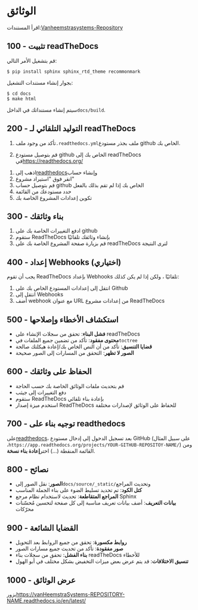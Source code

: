 # الوثائق

اقرأ المستندات:[Vanheemstrasystems-Repository](https://vanHeemstraSystems-REPOSITORY-NAME.readthedocs.io/en/latest/)

## 100 - تثبيت readTheDocs

قم بتشغيل الأمر التالي:

    $ pip install sphinx sphinx_rtd_theme recommonmark

بجوار إنشاء مستندات التشغيل:

    $ cd docs
    $ make html

سيتم إنشاء مستنداتك في الداخل`docs/build`.

## 200 - التوليد التلقائي لـ readTheDocs

1) تأكد من وجود ملف`.readthedocs.yml`ملف بجذر مستودع github الخاص بك.

2) قم بتوصيل مستودع github الخاص بك إلى readTheDocs في<https://readthedocs.org/>

1.  اذهب إلى[readthedocs](https://readthedocs.org/)وإنشاء حساب
2.  انقر فوق "استيراد مشروع"
3.  قم بتوصيل حساب github الخاص بك إذا لم تقم بذلك بالفعل
4.  حدد مستودعك من القائمة
5.  تكوين إعدادات المشروع الخاصة بك

## 300 - بناء وثائقك

1.  ادفع التغييرات الخاصة بك على github
2.  ستقوم ReadTheDocs بإنشاء وثائقك تلقائيًا
3.  قم بزيارة صفحة المشروع الخاصة بك على readTheDocs لترى النتيجة

## 400 - إعداد Webhooks (اختياري)

يجب أن تقوم ReadTheDocs بإعداد Webhooks تلقائيًا ، ولكن إذا لم يكن كذلك:

1.  انتقل إلى إعدادات المستودع الخاص بك على Github
2.  انتقل إلى Webhooks
3.  أضف webhook مع عنوان URL من إعدادات مشروع ReadTheDocs

## 500 - استكشاف الأخطاء وإصلاحها

-   **فشل البناء**: تحقق من سجلات الإنشاء على readTheDocs
-   **محتوى مفقود**: تأكد من تضمين جميع الملفات في`toctree`
-   **قضايا التنسيق**: تأكد من أن النص الخاص بك/إعادة هيكلتك صالحة
-   **الصور لا تظهر**: التحقق من المسارات إلى الصور صحيحة

## 600 - الحفاظ على وثائقك

-   قم بتحديث ملفات الوثائق الخاصة بك حسب الحاجة
-   دفع التغييرات إلى جيثب
-   ستقوم ReadTheDocs بإعادة بناء تلقائي
-   استخدم ميزة إصدار ReadTheDocs للحفاظ على الوثائق لإصدارات مختلفة

## 700 - توجيه بناء على readthedocs

على[readthedocs](https://readthedocs.org/)، بعد تسجيل الدخول إلى إدخال مستودع GitHub (على سبيل المثال ،`https://app.readthedocs.org/projects/YOUR-GITHUB-REPOSITOY-NAME/`) ومن القائمة المنقطة (...) اختر**إعادة بناء نسخة**.

## 800 - نصائح

-   **الصور**: نقل الصور إلى`docs/source/_static/`وتحديث المراجع
-   **كتل الكود**: تم تحديد تسليط الضوء على بناء الجملة المناسب
-   **المراجع المتقاطعة**: تحديث لاستخدام نظام مرجع Sphinx
-   **بيانات التعريف**: أضف بيانات تعريف مناسبة إلى كل صفحة لتحسين مُحسّنات محرّكات

## 900 - القضايا الشائعة

-   **روابط مكسورة**: تحقق من جميع الروابط بعد التحويل
-   **صور مفقودة**: تأكد من تحديث جميع مسارات الصور
-   **بناء الفشل**: تحقق من سجلات بناء readTheDocs للأخطاء
-   **تنسيق الاختلافات**: قد يتم عرض بعض ميزات التخفيض بشكل مختلف في أبو الهول

## 1000 - عرض الوثائق

يزور<https://vanHeemstraSystems-REPOSITORY-NAME.readthedocs.io/en/latest/>
